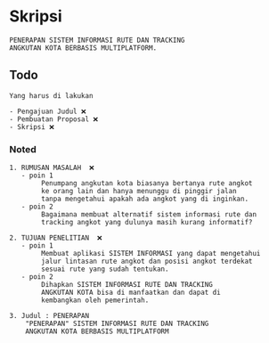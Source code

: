 # Skripsi

    PENERAPAN SISTEM INFORMASI RUTE DAN TRACKING 
    ANGKUTAN KOTA BERBASIS MULTIPLATFORM.

## Todo

    Yang harus di lakukan

    - Pengajuan Judul ❌
    - Pembuatan Proposal ❌
    - Skripsi ❌

### Noted

    1. RUMUSAN MASALAH  ❌
       - poin 1
            Penumpang angkutan kota biasanya bertanya rute angkot 
            ke orang lain dan hanya menunggu di pinggir jalan 
            tanpa mengetahui apakah ada angkot yang di inginkan.
       - poin 2
            Bagaimana membuat alternatif sistem informasi rute dan 
            tracking angkot yang dulunya masih kurang informatif?

    2. TUJUAN PENELITIAN  ❌
       - poin 1
            Membuat aplikasi SISTEM INFORMASI yang dapat mengetahui 
            jalur lintasan rute angkot dan posisi angkot terdekat 
            sesuai rute yang sudah tentukan.
       - poin 2 
            Dihapkan SISTEM INFORMASI RUTE DAN TRACKING 
            ANGKUTAN KOTA bisa di manfaatkan dan dapat di 
            kembangkan oleh pemerintah.

    3. Judul : PENERAPAN
        "PENERAPAN" SISTEM INFORMASI RUTE DAN TRACKING 
        ANGKUTAN KOTA BERBASIS MULTIPLATFORM
